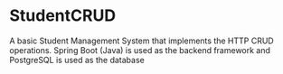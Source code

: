 # StudentCRUD
A basic Student Management System that implements the HTTP CRUD operations. Spring Boot (Java) is used as the backend framework and PostgreSQL is used as the database

